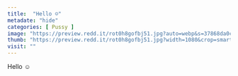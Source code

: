 ```yaml
---
title:  "Hello ☺"
metadate: "hide"
categories: [ Pussy ]
image: "https://preview.redd.it/rot0h8gofbj51.jpg?auto=webp&s=37868da0c63dc0d04866284b3c8fd9d15fab9036"
thumb: "https://preview.redd.it/rot0h8gofbj51.jpg?width=1080&crop=smart&auto=webp&s=0fb09184211b2790a145c3f5d68ff9b68db8290b"
visit: ""
---
```

Hello ☺
